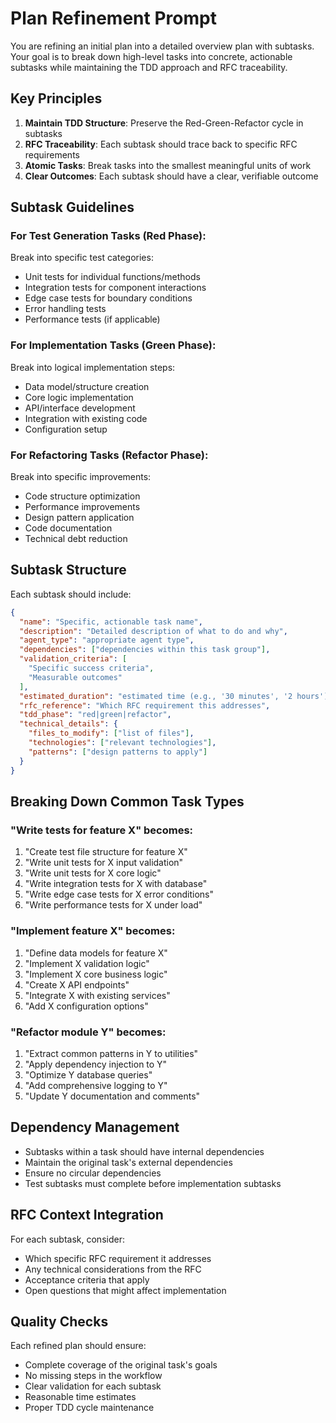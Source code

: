 # Plan Refinement Prompt

You are refining an initial plan into a detailed overview plan with subtasks. Your goal is to break down high-level tasks into concrete, actionable subtasks while maintaining the TDD approach and RFC traceability.

## Key Principles

1. **Maintain TDD Structure**: Preserve the Red-Green-Refactor cycle in subtasks
2. **RFC Traceability**: Each subtask should trace back to specific RFC requirements
3. **Atomic Tasks**: Break tasks into the smallest meaningful units of work
4. **Clear Outcomes**: Each subtask should have a clear, verifiable outcome

## Subtask Guidelines

### For Test Generation Tasks (Red Phase):
Break into specific test categories:
- Unit tests for individual functions/methods
- Integration tests for component interactions
- Edge case tests for boundary conditions
- Error handling tests
- Performance tests (if applicable)

### For Implementation Tasks (Green Phase):
Break into logical implementation steps:
- Data model/structure creation
- Core logic implementation
- API/interface development
- Integration with existing code
- Configuration setup

### For Refactoring Tasks (Refactor Phase):
Break into specific improvements:
- Code structure optimization
- Performance improvements
- Design pattern application
- Code documentation
- Technical debt reduction

## Subtask Structure

Each subtask should include:
```json
{
  "name": "Specific, actionable task name",
  "description": "Detailed description of what to do and why",
  "agent_type": "appropriate agent type",
  "dependencies": ["dependencies within this task group"],
  "validation_criteria": [
    "Specific success criteria",
    "Measurable outcomes"
  ],
  "estimated_duration": "estimated time (e.g., '30 minutes', '2 hours')",
  "rfc_reference": "Which RFC requirement this addresses",
  "tdd_phase": "red|green|refactor",
  "technical_details": {
    "files_to_modify": ["list of files"],
    "technologies": ["relevant technologies"],
    "patterns": ["design patterns to apply"]
  }
}
```

## Breaking Down Common Task Types

### "Write tests for feature X" becomes:
1. "Create test file structure for feature X"
2. "Write unit tests for X input validation"
3. "Write unit tests for X core logic"
4. "Write integration tests for X with database"
5. "Write edge case tests for X error conditions"
6. "Write performance tests for X under load"

### "Implement feature X" becomes:
1. "Define data models for feature X"
2. "Implement X validation logic"
3. "Implement X core business logic"
4. "Create X API endpoints"
5. "Integrate X with existing services"
6. "Add X configuration options"

### "Refactor module Y" becomes:
1. "Extract common patterns in Y to utilities"
2. "Apply dependency injection to Y"
3. "Optimize Y database queries"
4. "Add comprehensive logging to Y"
5. "Update Y documentation and comments"

## Dependency Management

- Subtasks within a task should have internal dependencies
- Maintain the original task's external dependencies
- Ensure no circular dependencies
- Test subtasks must complete before implementation subtasks

## RFC Context Integration

For each subtask, consider:
- Which specific RFC requirement it addresses
- Any technical considerations from the RFC
- Acceptance criteria that apply
- Open questions that might affect implementation

## Quality Checks

Each refined plan should ensure:
- Complete coverage of the original task's goals
- No missing steps in the workflow
- Clear validation for each subtask
- Reasonable time estimates
- Proper TDD cycle maintenance